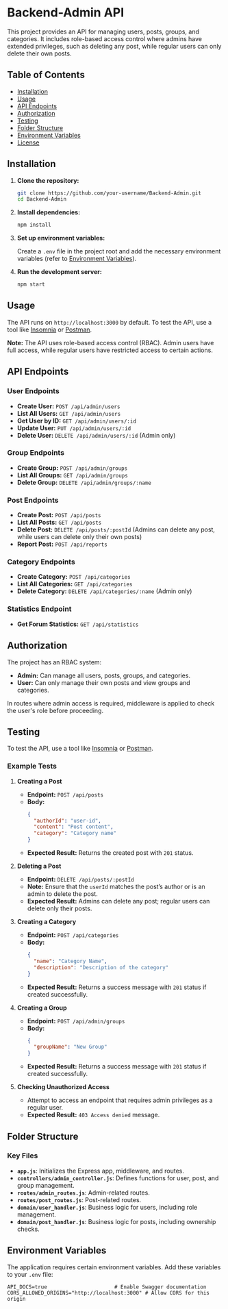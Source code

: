 # Backend-Admin API

This project provides an API for managing users, posts, groups, and categories. It includes role-based access control where admins have extended privileges, such as deleting any post, while regular users can only delete their own posts.

## Table of Contents

- [Installation](#installation)
- [Usage](#usage)
- [API Endpoints](#api-endpoints)
- [Authorization](#authorization)
- [Testing](#testing)
- [Folder Structure](#folder-structure)
- [Environment Variables](#environment-variables)
- [License](#license)

## Installation

1. **Clone the repository:**

    ```bash
    git clone https://github.com/your-username/Backend-Admin.git
    cd Backend-Admin
    ```

2. **Install dependencies:**

    ```bash
    npm install
    ```

3. **Set up environment variables:**

   Create a `.env` file in the project root and add the necessary environment variables (refer to [Environment Variables](#environment-variables)).

4. **Run the development server:**

    ```bash
    npm start
    ```

## Usage

The API runs on `http://localhost:3000` by default. To test the API, use a tool like [Insomnia](https://insomnia.rest/) or [Postman](https://www.postman.com/).

**Note:** The API uses role-based access control (RBAC). Admin users have full access, while regular users have restricted access to certain actions.

## API Endpoints

### User Endpoints

- **Create User:** `POST /api/admin/users`
- **List All Users:** `GET /api/admin/users`
- **Get User by ID:** `GET /api/admin/users/:id`
- **Update User:** `PUT /api/admin/users/:id`
- **Delete User:** `DELETE /api/admin/users/:id` (Admin only)

### Group Endpoints

- **Create Group:** `POST /api/admin/groups`
- **List All Groups:** `GET /api/admin/groups`
- **Delete Group:** `DELETE /api/admin/groups/:name`

### Post Endpoints

- **Create Post:** `POST /api/posts`
- **List All Posts:** `GET /api/posts`
- **Delete Post:** `DELETE /api/posts/:postId` (Admins can delete any post, while users can delete only their own posts)
- **Report Post:** `POST /api/reports`

### Category Endpoints

- **Create Category:** `POST /api/categories`
- **List All Categories:** `GET /api/categories`
- **Delete Category:** `DELETE /api/categories/:name` (Admin only)

### Statistics Endpoint

- **Get Forum Statistics:** `GET /api/statistics`

## Authorization

The project has an RBAC system:
- **Admin:** Can manage all users, posts, groups, and categories.
- **User:** Can only manage their own posts and view groups and categories.

In routes where admin access is required, middleware is applied to check the user's role before proceeding.

## Testing

To test the API, use a tool like [Insomnia](https://insomnia.rest/) or [Postman](https://www.postman.com/).

### Example Tests

1. **Creating a Post**
   - **Endpoint:** `POST /api/posts`
   - **Body:**
     ```json
     {
       "authorId": "user-id",
       "content": "Post content",
       "category": "Category name"
     }
     ```
   - **Expected Result:** Returns the created post with `201` status.

2. **Deleting a Post**
   - **Endpoint:** `DELETE /api/posts/:postId`
   - **Note:** Ensure that the `userId` matches the post’s author or is an admin to delete the post.
   - **Expected Result:** Admins can delete any post; regular users can delete only their posts.

3. **Creating a Category**
   - **Endpoint:** `POST /api/categories`
   - **Body:**
     ```json
     {
       "name": "Category Name",
       "description": "Description of the category"
     }
     ```
   - **Expected Result:** Returns a success message with `201` status if created successfully.

4. **Creating a Group**
   - **Endpoint:** `POST /api/admin/groups`
   - **Body:**
     ```json
     {
       "groupName": "New Group"
     }
     ```
   - **Expected Result:** Returns a success message with `201` status if created successfully.

5. **Checking Unauthorized Access**
   - Attempt to access an endpoint that requires admin privileges as a regular user.
   - **Expected Result:** `403 Access denied` message.

## Folder Structure


### Key Files

- **`app.js`**: Initializes the Express app, middleware, and routes.
- **`controllers/admin_controller.js`**: Defines functions for user, post, and group management.
- **`routes/admin_routes.js`**: Admin-related routes.
- **`routes/post_routes.js`**: Post-related routes.
- **`domain/user_handler.js`**: Business logic for users, including role management.
- **`domain/post_handler.js`**: Business logic for posts, including ownership checks.

## Environment Variables

The application requires certain environment variables. Add these variables to your `.env` file:

```plaintext
API_DOCS=true                      # Enable Swagger documentation
CORS_ALLOWED_ORIGINS="http://localhost:3000" # Allow CORS for this origin
